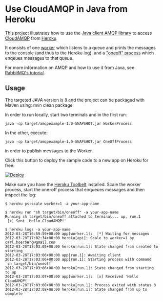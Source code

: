 # Use CloudAMQP in Java from Heroku

This project illustrates how to use the [Java client AMQP library]() to access [CloudAMQP](http://www.cloudamqp.com) from [Heroku](http://www.heroku.com).

It consists of one [worker](https://github.com/cloudamqp/java-amqp-example/blob/master/src/main/java/WorkerProcess.java) which listens to a queue and prints the messages to the console (and thus to the Heroku log), and a ["oneoff" process](https://github.com/cloudamqp/java-amqp-example/blob/master/src/main/java/WorkerProcess.java) which enqeues messages to that queue.

For more information on AMQP and how to use it from Java, see [RabbitMQ's tutorial](http://www.rabbitmq.com/getstarted.html).

## Usage

The targeted JAVA version is 8 and the project can be packaged with Maven using:
mvn clean package

In order to run locally, start two terminals and in the first run:

    java -cp target/amqpexample-1.0-SNAPSHOT.jar WorkerProcess

In the other, execute:

    java -cp target/amqpexample-1.0-SNAPSHOT.jar OneOffProcess

in order to publish messages to the Worker.

Click this button to deploy the sample code to a new app on Heroku for free:

[![Deploy](https://www.herokucdn.com/deploy/button.png)](https://heroku.com/deploy)

Make sure you have the [Heroku Toolbelt](https://toolbelt.heroku.com/) installed. Scale the worker process, start the one-off process that enqueues messages and then inspect the log:

    $ heroku ps:scale worker=1 -a your-app-name

    $ heroku run "sh target/bin/oneoff" -a your-app-name
    Running sh target/bin/oneoff attached to terminal... up, run.1
     [x] Sent 'Hello CloudAMQP!'

    $ heroku logs -a your-app-name
    2012-03-28T16:59:59+00:00 app[worker.1]:  [*] Waiting for messages
    2012-03-28T17:02:34+00:00 heroku[api]: Scale to worker=1 by carl.hoerberg@gmail.com
    2012-03-28T17:03:05+00:00 heroku[run.1]: State changed from created to starting
    2012-03-28T17:03:06+00:00 app[run.1]: Awaiting client
    2012-03-28T17:03:06+00:00 app[run.1]: Starting process with command `sh target/bin/oneoff`
    2012-03-28T17:03:06+00:00 heroku[run.1]: State changed from starting to up
    2012-03-28T17:03:07+00:00 app[worker.1]:  [x] Received 'Hello CloudAMQP!'
    2012-03-28T17:03:08+00:00 heroku[run.1]: Process exited with status 0
    2012-03-28T17:03:08+00:00 heroku[run.1]: State changed from up to complete
